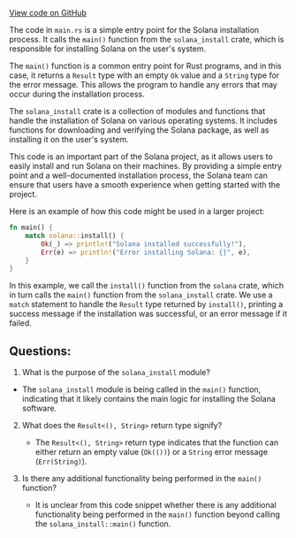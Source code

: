
[View code on GitHub](https://github.com/solana-labs/solana/blob/master/install/src/main.rs)

The code in `main.rs` is a simple entry point for the Solana installation process. It calls the `main()` function from the `solana_install` crate, which is responsible for installing Solana on the user's system.

The `main()` function is a common entry point for Rust programs, and in this case, it returns a `Result` type with an empty `Ok` value and a `String` type for the error message. This allows the program to handle any errors that may occur during the installation process.

The `solana_install` crate is a collection of modules and functions that handle the installation of Solana on various operating systems. It includes functions for downloading and verifying the Solana package, as well as installing it on the user's system.

This code is an important part of the Solana project, as it allows users to easily install and run Solana on their machines. By providing a simple entry point and a well-documented installation process, the Solana team can ensure that users have a smooth experience when getting started with the project.

Here is an example of how this code might be used in a larger project:

```rust
fn main() {
    match solana::install() {
        Ok(_) => println!("Solana installed successfully!"),
        Err(e) => println!("Error installing Solana: {}", e),
    }
}
```

In this example, we call the `install()` function from the `solana` crate, which in turn calls the `main()` function from the `solana_install` crate. We use a `match` statement to handle the `Result` type returned by `install()`, printing a success message if the installation was successful, or an error message if it failed.
## Questions: 
 1. What is the purpose of the `solana_install` module?
   - The `solana_install` module is being called in the `main()` function, indicating that it likely contains the main logic for installing the Solana software.

2. What does the `Result<(), String>` return type signify?
   - The `Result<(), String>` return type indicates that the function can either return an empty value (`Ok(())`) or a `String` error message (`Err(String)`).

3. Is there any additional functionality being performed in the `main()` function?
   - It is unclear from this code snippet whether there is any additional functionality being performed in the `main()` function beyond calling the `solana_install::main()` function.